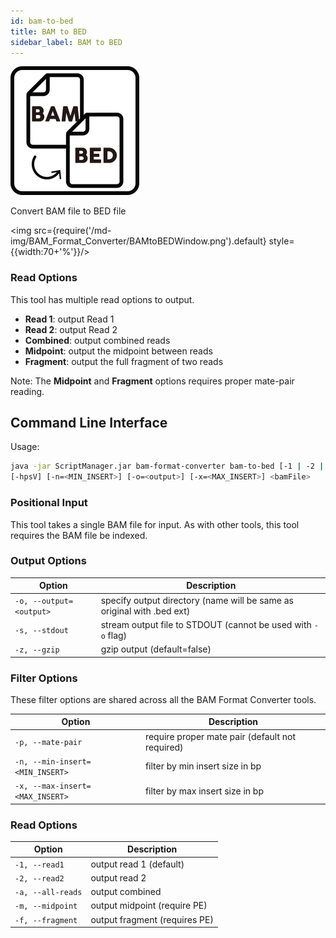 ```yaml
---
id: bam-to-bed
title: BAM to BED
sidebar_label: BAM to BED
---
```


![bam-to-bed](/icons/BAM_Format_Converter/BAMtoBED_square.svg)

Convert BAM file to BED file

<img src={require('/md-img/BAM_Format_Converter/BAMtoBEDWindow.png').default} style={{width:70+'%'}}/>

### Read Options

This tool has multiple read options to output.
* **Read 1**: output Read 1
* **Read 2**: output Read 2
* **Combined**: output combined reads
* **Midpoint**: output the midpoint between reads
* **Fragment**: output the full fragment of two reads

Note: The **Midpoint** and **Fragment** options requires proper mate-pair reading.

## Command Line Interface

Usage:

```bash
java -jar ScriptManager.jar bam-format-converter bam-to-bed [-1 | -2 | -a | -m | -f]
[-hpsV] [-n=<MIN_INSERT>] [-o=<output>] [-x=<MAX_INSERT>] <bamFile>
```

### Positional Input

This tool takes a single BAM file for input. As with other tools, this tool requires the BAM file be indexed.

### Output Options

| Option                  | Description                                                            |
| ----------------------- | ---------------------------------------------------------------------- |
| `-o, --output=<output>` | specify output directory (name will be same as original with .bed ext) |
| `-s, --stdout`          | stream output file to STDOUT (cannot be used with `-o` flag)           |
| `-z, --gzip`            | gzip output (default=false) |

### Filter Options

These filter options are shared across all the BAM Format Converter tools.

| Option                          | Description                                     |
| ------------------------------- | ----------------------------------------------- |
| `-p, --mate-pair`               | require proper mate pair (default not required) |
| `-n, --min-insert=<MIN_INSERT>` | filter by min insert size in bp                 |
| `-x, --max-insert=<MAX_INSERT>` | filter by max insert size in bp                 |

### Read Options

| Option            | Description                   |
| ----------------- | ----------------------------- |
| `-1, --read1`     | output read 1 (default)       |
| `-2, --read2`     | output read 2                 |
| `-a, --all-reads` | output combined               |
| `-m, --midpoint`  | output midpoint (require PE)  |
| `-f, --fragment`  | output fragment (requires PE) |
